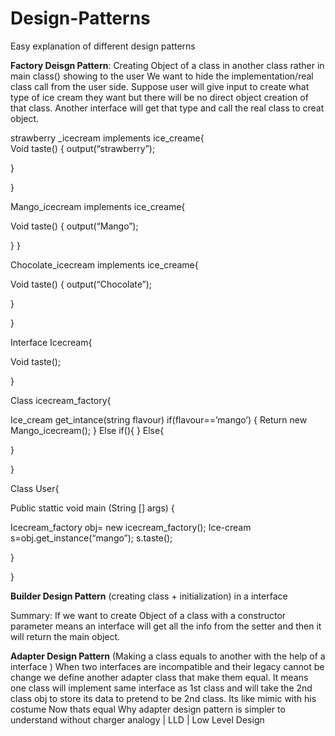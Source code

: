 # Design-Patterns
Easy explanation of different design patterns






**Factory Deisgn Pattern**: Creating Object of a class in another class rather in main class() showing to the user
We want to hide the implementation/real class call from the user side. Suppose user will give input to create what type of ice cream they want but there will be no direct object creation of that class. Another interface will get that type and call the real class to creat object.

strawberry _icecream implements ice_creame{              
Void taste()
{
output(“strawberry”);

}

}


Mango_icecream  implements ice_creame{

Void taste()
{
output(“Mango”);

}
}


Chocolate_icecream  implements ice_creame{

Void taste()
{
output(“Chocolate”);

}


}

Interface Icecream{

Void taste();

}


Class icecream_factory{

Ice_cream get_intance(string flavour)
       if(flavour==’mango’)
{
Return new Mango_icecream();
}
Else if(){
}
Else{

}



}




Class User{

Public stattic void main (String [] args)
{

Icecream_factory obj= new icecream_factory();
Ice-cream s=obj.get_instance(“mango”);
s.taste();




}



}









**Builder Design Pattern**
(creating class + initialization) in a interface

Summary: If we want to create Object of a class with a constructor parameter means an interface will get all the info  from the setter and then it will return the main object.



**Adapter Design Pattern**
(Making a class equals to another with the help of a interface )
When two interfaces are incompatible and their legacy cannot be change we define another adapter class that make them equal. It means one class will implement same interface as 1st class and will take the 2nd class obj to store its data to pretend to be 2nd class. Its like mimic with his costume
Now thats equal
Why adapter design pattern is simpler to understand without charger analogy | LLD | Low Level Design




